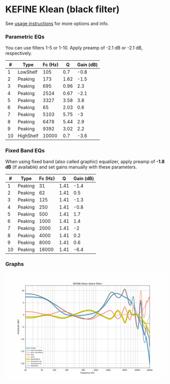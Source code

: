 # KEFINE Klean (black filter)
See [usage instructions](https://github.com/jaakkopasanen/AutoEq#usage) for more options and info.

### Parametric EQs
You can use filters 1-5 or 1-10. Apply preamp of -2.1 dB or -2.1 dB, respectively.

|   # | Type      |   Fc (Hz) |    Q |   Gain (dB) |
|-----|-----------|-----------|------|-------------|
|   1 | LowShelf  |       105 | 0.7  |        -0.8 |
|   2 | Peaking   |       173 | 1.62 |        -1.5 |
|   3 | Peaking   |       695 | 0.96 |         2.3 |
|   4 | Peaking   |      2524 | 0.67 |        -2.1 |
|   5 | Peaking   |      3327 | 3.58 |         3.8 |
|   6 | Peaking   |        65 | 2.03 |         0.6 |
|   7 | Peaking   |      5103 | 5.75 |        -3   |
|   8 | Peaking   |      6478 | 5.44 |         2.9 |
|   9 | Peaking   |      9392 | 3.02 |         2.2 |
|  10 | HighShelf |     10000 | 0.7  |        -3.6 |

### Fixed Band EQs
When using fixed band (also called graphic) equalizer, apply preamp of **-1.8 dB** (if available) and set gains manually with these parameters.

|   # | Type    |   Fc (Hz) |    Q |   Gain (dB) |
|-----|---------|-----------|------|-------------|
|   1 | Peaking |        31 | 1.41 |        -1.4 |
|   2 | Peaking |        62 | 1.41 |         0.5 |
|   3 | Peaking |       125 | 1.41 |        -1.3 |
|   4 | Peaking |       250 | 1.41 |        -0.8 |
|   5 | Peaking |       500 | 1.41 |         1.7 |
|   6 | Peaking |      1000 | 1.41 |         1.4 |
|   7 | Peaking |      2000 | 1.41 |        -2   |
|   8 | Peaking |      4000 | 1.41 |         0.2 |
|   9 | Peaking |      8000 | 1.41 |         0.6 |
|  10 | Peaking |     16000 | 1.41 |        -6.4 |

### Graphs
![](./KEFINE%20Klean%20(black%20filter).png)
